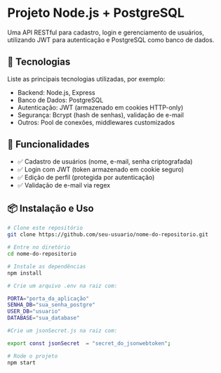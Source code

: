 # Projeto Node.js + PostgreSQL

Uma API RESTful para cadastro, login e gerenciamento de usuários, utilizando JWT para autenticação e PostgreSQL como banco de dados.

## 🚀 Tecnologias

Liste as principais tecnologias utilizadas, por exemplo:
- Backend: Node.js, Express
- Banco de Dados: PostgreSQL
- Autenticação: JWT (armazenado em cookies HTTP-only)
- Segurança: Bcrypt (hash de senhas), validação de e-mail
- Outros: Pool de conexões, middlewares customizados

## 📌 Funcionalidades

- ✅ Cadastro de usuários (nome, e-mail, senha criptografada)
- ✅ Login com JWT (token armazenado em cookie seguro)
- ✅ Edição de perfil (protegida por autenticação)
- ✅ Validação de e-mail via regex
  

## 📦 Instalação e Uso
```bash
# Clone este repositório
git clone https://github.com/seu-usuario/nome-do-repositorio.git

# Entre no diretório
cd nome-do-repositorio

# Instale as dependências
npm install

# Crie um arquivo .env na raiz com:

PORTA="porta_da_aplicação"
SENHA_DB="sua_senha_postgre"
USER_DB="usuario"
DATABASE="sua_database"

#Crie um jsonSecret.js na raiz com:

export const jsonSecret  = "secret_do_jsonwebtoken";

# Rode o projeto
npm start
